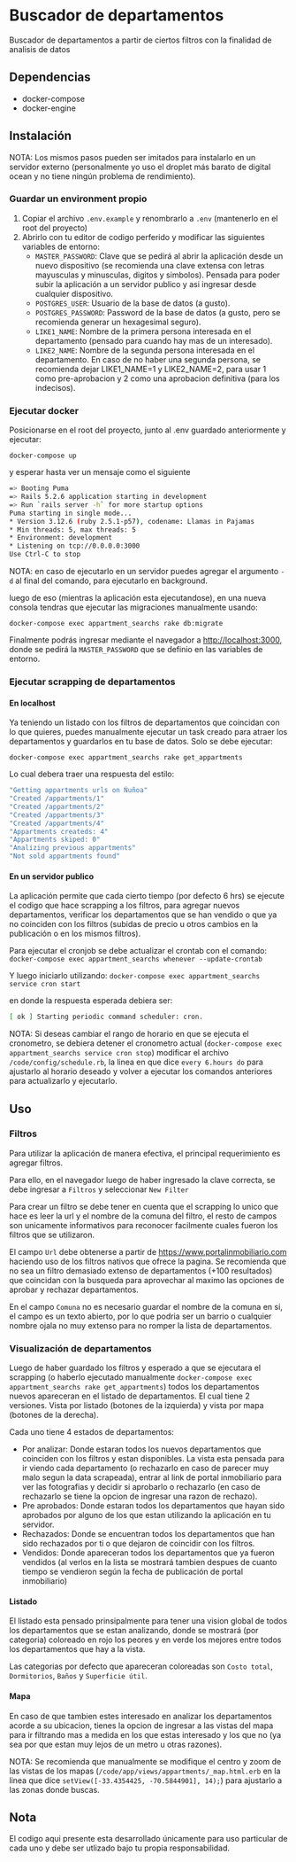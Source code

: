 # Buscador de departamentos

Buscador de departamentos a partir de ciertos filtros con la finalidad de analisis de datos

## Dependencias

* docker-compose
* docker-engine

## Instalación

NOTA: Los mismos pasos pueden ser imitados para instalarlo en un servidor externo (personalmente yo uso el droplet más barato de digital ocean y no tiene ningún problema de rendimiento).

### Guardar un environment propio

1. Copiar el archivo `.env.example` y renombrarlo a `.env` (mantenerlo en el root del proyecto)
2. Abrirlo con tu editor de codigo perferido y modificar las siguientes variables de entorno:
   * `MASTER_PASSWORD`: Clave que se pedirá al abrir la aplicación desde un nuevo dispositivo (se recomienda una clave extensa con letras mayusculas y minusculas, digitos y simbolos). Pensada para poder subir la aplicación a un servidor publico y asi ingresar desde cualquier dispositivo.
   * `POSTGRES_USER`: Usuario de la base de datos (a gusto).
   * `POSTGRES_PASSWORD`: Password de la base de datos (a gusto, pero se recomienda generar un hexagesimal seguro).
   * `LIKE1_NAME`: Nombre de la primera persona interesada en el departamento (pensado para cuando hay mas de un interesado).
   * `LIKE2_NAME`: Nombre de la segunda persona interesada en el departamento. En caso de no haber una segunda persona, se recomienda dejar LIKE1_NAME=1 y LIKE2_NAME=2, para usar 1 como pre-aprobacion y 2 como una aprobacion definitiva (para los indecisos).

### Ejecutar docker

Posicionarse en el root del proyecto, junto al .env guardado anteriormente y ejecutar:

`docker-compose up`

y esperar hasta ver un mensaje como el siguiente

```sh
=> Booting Puma
=> Rails 5.2.6 application starting in development
=> Run `rails server -h` for more startup options
Puma starting in single mode...
* Version 3.12.6 (ruby 2.5.1-p57), codename: Llamas in Pajamas
* Min threads: 5, max threads: 5
* Environment: development
* Listening on tcp://0.0.0.0:3000
Use Ctrl-C to stop
```

NOTA: en caso de ejecutarlo en un servidor puedes agregar el argumento `-d` al final del comando, para ejecutarlo en background.

luego de eso (mientras la aplicación esta ejecutandose), en una nueva consola tendras que ejecutar las migraciones manualmente usando:

`docker-compose exec appartment_searchs rake db:migrate`

Finalmente podrás ingresar mediante el navegador a <http://localhost:3000>, donde se pedirá la `MASTER_PASSWORD` que se definio en las variables de entorno.

### Ejecutar scrapping de departamentos

#### En localhost

Ya teniendo un listado con los filtros de departamentos que coincidan con lo que quieres, puedes manualmente ejecutar un task creado para atraer los departamentos y guardarlos en tu base de datos. Solo se debe ejecutar:

`docker-compose exec appartment_searchs rake get_appartments`

Lo cual debera traer una respuesta del estilo:

```sh
"Getting appartments urls on Ñuñoa"
"Created /appartments/1"
"Created /appartments/2"
"Created /appartments/3"
"Created /appartments/4"
"Appartments createds: 4"
"Appartments skiped: 0"
"Analizing previous appartments"
"Not sold appartments found"
```

#### En un servidor publico

La aplicación permite que cada cierto tiempo (por defecto 6 hrs) se ejecute el codigo que hace scrapping a los filtros, para agregar nuevos departamentos, verificar los departamentos que se han vendido o que ya no coinciden con los filtros (subidas de precio u otros cambios en la publicación o en los mismos filtros).

Para ejecutar el cronjob se debe actualizar el crontab con el comando:
`docker-compose exec appartment_searchs whenever --update-crontab`

Y luego iniciarlo utilizando:
`docker-compose exec appartment_searchs service cron start`

en donde la respuesta esperada debiera ser:

```sh
[ ok ] Starting periodic command scheduler: cron.
```

NOTA: Si deseas cambiar el rango de horario en que se ejecuta el cronometro, se debiera detener el cronometro actual (`docker-compose exec appartment_searchs service cron stop`) modificar el archivo `/code/config/schedule.rb`, la linea en que dice `every 6.hours do` para ajustarlo al horario deseado y volver a ejecutar los comandos anteriores para actualizarlo y ejecutarlo.

## Uso

### Filtros

Para utilizar la aplicación de manera efectiva, el principal requerimiento es agregar filtros.

Para ello, en el navegador luego de haber ingresado la clave correcta, se debe ingresar a `Filtros` y seleccionar `New Filter`

Para crear un filtro se debe tener en cuenta que el scrapping lo unico que hace es leer la url y el nombre de la comuna del filtro, el resto de campos son unicamente informativos para reconocer facilmente cuales fueron los filtros que se utilizaron.

El campo `Url` debe obtenerse a partir de <https://www.portalinmobiliario.com> haciendo uso de los filtros nativos que ofrece la pagina. Se recomienda que no sea un filtro demasiado extenso de departamentos (+100 resultados) que coincidan con la busqueda para aprovechar al maximo las opciones de aprobar y rechazar departamentos.

En el campo `Comuna` no es necesario guardar el nombre de la comuna en si, el campo es un texto abierto, por lo que podria ser un barrio o cualquier nombre ojala no muy extenso para no romper la lista de departamentos.

### Visualización de departamentos

Luego de haber guardado los filtros y esperado a que se ejecutara el scrapping (o haberlo ejecutado manualmente `docker-compose exec appartment_searchs rake get_appartments`) todos los departamentos nuevos apareceran en el listado de departamentos. El cual tiene 2 versiones. Vista por listado (botones de la izquierda) y vista por mapa (botones de la derecha).

Cada uno tiene 4 estados de departamentos:

* Por analizar: Donde estaran todos los nuevos departamentos que coinciden con los filtros y estan disponibles. La vista esta pensada para ir viendo cada departamento (o rechazarlo en caso de parecer muy malo segun la data scrapeada), entrar al link de portal inmobiliario para ver las fotografias y decidir si aprobarlo o rechazarlo (en caso de rechazarlo se tiene la opcion de ingresar una razon de rechazo).
* Pre aprobados: Donde estaran todos los departamentos que hayan sido aprobados por alguno de los que estan utilizando la aplicación en tu servidor.
* Rechazados: Donde se encuentran todos los departamentos que han sido rechazados por ti o que dejaron de coincidir con los filtros.
* Vendidos: Donde apareceran todos los departamentos que ya fueron vendidos (al verlos en la lista se mostrará tambien despues de cuanto tiempo se vendieron según la fecha de publicación de portal inmobiliario)

#### Listado

El listado esta pensado prinsipalmente para tener una vision global de todos los departamentos que se estan analizando, donde se mostrará (por categoria) coloreado en rojo los peores y en verde los mejores entre todos los departamentos que hay a la vista.

Las categorias por defecto que apareceran coloreadas son `Costo total`, `Dormitorios`, `Baños` y `Superficie útil`.

#### Mapa

En caso de que tambien estes interesado en analizar los departamentos acorde a su ubicacion, tienes la opcion de ingresar a las vistas del mapa para ir filtrando mas a medida en los que estas interesado y los que no (ya sea por que estan muy lejos de un metro u otras razones).

NOTA: Se recomienda que manualmente se modifique el centro y zoom de las vistas de los mapas (`/code/app/views/appartments/_map.html.erb` en la linea que dice `setView([-33.4354425, -70.5844901], 14);`) para ajustarlo a las zonas donde buscas.

## Nota

El codigo aqui presente esta desarrollado únicamente para uso particular de cada uno y debe ser utlizado bajo tu propia responsabilidad.
